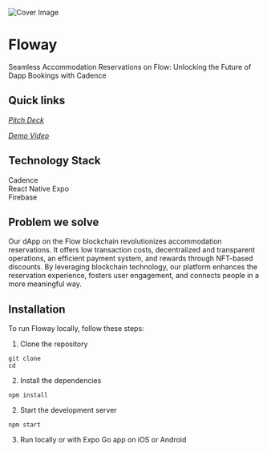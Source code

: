 ![Cover Image](https://i.imgur.com/kJObnUi.png)

# Floway
Seamless Accommodation Reservations on Flow: Unlocking the Future of Dapp Bookings with Cadence

## Quick links
[*Pitch Deck*](https://www.canva.com/design/DAFo7zKF0qE/DcG3WOrIgyRgOpjV6K1CCw/edit?utm_content=DAFo7zKF0qE&utm_campaign=designshare&utm_medium=link2&utm_source=sharebutton)

[*Demo Video*](https://youtu.be/gEzGY7CNg0o)

## Technology Stack
Cadence<br>
React Native Expo<br>
Firebase

## Problem we solve
Our dApp on the Flow blockchain revolutionizes accommodation reservations. It offers low transaction costs, decentralized and transparent operations, an efficient payment system, and rewards through NFT-based discounts. By leveraging blockchain technology, our platform enhances the reservation experience, fosters user engagement, and connects people in a more meaningful way.

## Installation
To run Floway locally, follow these steps:
1. Clone the repository
```
git clone
cd 
```
2. Install the dependencies
```
npm install
```
2. Start the development server
```
npm start
```
3. Run locally or with Expo Go app on iOS or Android
